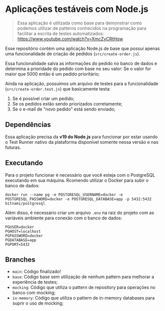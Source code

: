 # Aplicações testáveis com Node.js

> Essa aplicação é utilizada como base para demonstrar como podemos utilizar de patterns conhecidos na programação para facilitar a escrita de testes automatizados: https://www.youtube.com/watch?v=XmcZyCRtHqw

Esse repositório contém uma aplicação Node.js de base que possui apenas uma funcionalidade de criação de pedidos (`src/create-order.js`).

Essa funcionalidade salva as informações do pedido no banco de dados e determina a prioridade do pedido com base no seu valor: Se o valor for maior que 5000 então é um pedido prioritário;

Ainda na aplicação, possuímos um arquivo de testes para a funcionalidade (`src/create-order.test.js`) que basicamente testa:

1. Se é possível criar um pedido;
2. Se os pedidos estão sendo priorizados corretamente;
3. Se o e-mail de "novo pedido" está sendo enviado;

## Dependências

Essa aplicação precisa da **v19 do Node.js** para funcionar por estar usando o Test Runner nativo da plataforma disponível somente nessa versão e nas futuras.

## Executando

Para o projeto funcionar é necessário que você esteja com o PostgreSQL executando em sua máquina. Rcomendo utilizar o Docker para subir o banco de dados:

```
docker run --name pg -e POSTGRESQL_USERNAME=docker -e POSTGRESQL_PASSWORD=docker -e POSTGRESQL_DATABASE=app -p 5432:5432 bitnami/postgresql
```

Além disso, é necessário criar um arquivo `.env` na raiz do projeto com as variáveis ambiente para conexão com o banco de dados:

```
PGUSER=docker
PGHOST=localhost
PGPASSWORD=docker 
PGDATABASE=app 
PGPORT=5432 
```

## Branches

- `main`: Código finalizado!
- `base`: Código base sem utilização de nenhum pattern para melhorar a experiência de testes;
- `mocking`: Código que utiliza o pattern de repository para operações no banco com mocking;
- `in-memory`: Código que utiliza o pattern de in-memory databases para suprir o uso de mocking;